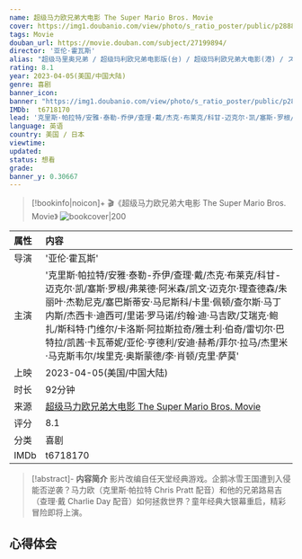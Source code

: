 ```yaml
---
name: 超级马力欧兄弟大电影 The Super Mario Bros. Movie
cover: https://img1.doubanio.com/view/photo/s_ratio_poster/public/p2888584528.jpg
tags: Movie
douban_url: https://movie.douban.com/subject/27199894/
director: '亚伦·霍瓦斯'
alias: "超级马里奥兄弟 / 超级玛利欧兄弟电影版(台) / 超级玛利欧兄弟大电影(港) / スーパーマリオ"
rating: 8.1
year: 2023-04-05(美国/中国大陆)
genre: 喜剧
banner_icon: 
banner: "https://img1.doubanio.com/view/photo/s_ratio_poster/public/p2888584528.jpg"
IMDb:  t6718170
lead: '克里斯·帕拉特/安雅·泰勒-乔伊/查理·戴/杰克·布莱克/科甘-迈克尔·凯/塞斯·罗根/弗莱德·阿米森/凯文·迈克尔·理查德森/朱丽叶·杰勒尼克/塞巴斯蒂安·马尼斯科/卡里·佩顿/查尔斯·马丁内斯/杰西卡·迪西可/里诺·罗马诺/约翰·迪·马吉欧/艾瑞克·鲍扎/斯科特·门维尔/卡洛斯·阿拉斯拉奇/雅士利·伯奇/雷切尔·巴特拉/凯茜·卡瓦蒂妮/亚伦·亨德利/安迪·赫希/菲尔·拉马/杰里米·马克斯韦尔/埃里克·奥斯蒙德/李·肖顿/克里·萨莫' 
language: 英语 
country: 美国 / 日本 
viewtime:
updated: 
status: 想看
grade: 
banner_y: 0.30667
---
```

> [!bookinfo|noicon]+ 🎬《超级马力欧兄弟大电影 The Super Mario Bros. Movie》
> ![bookcover|200](https://img1.doubanio.com/view/photo/s_ratio_poster/public/p2888584528.jpg)
>
| 属性 | 内容                                       |
|:---- |:------------------------------------------ |
| 导演 | '亚伦·霍瓦斯'                         |
| 主演 | '克里斯·帕拉特/安雅·泰勒-乔伊/查理·戴/杰克·布莱克/科甘-迈克尔·凯/塞斯·罗根/弗莱德·阿米森/凯文·迈克尔·理查德森/朱丽叶·杰勒尼克/塞巴斯蒂安·马尼斯科/卡里·佩顿/查尔斯·马丁内斯/杰西卡·迪西可/里诺·罗马诺/约翰·迪·马吉欧/艾瑞克·鲍扎/斯科特·门维尔/卡洛斯·阿拉斯拉奇/雅士利·伯奇/雷切尔·巴特拉/凯茜·卡瓦蒂妮/亚伦·亨德利/安迪·赫希/菲尔·拉马/杰里米·马克斯韦尔/埃里克·奥斯蒙德/李·肖顿/克里·萨莫'                             |
| 上映 | 2023-04-05(美国/中国大陆)                             |
| 时长 | 92分钟                   |
| 来源 | [超级马力欧兄弟大电影 The Super Mario Bros. Movie](https://movie.douban.com/subject/27199894/) |
| 评分 | 8.1                           |
| 分类 | 喜剧                            |
| IMDb | t6718170                             | 

> [!abstract]- **内容简介**
>  影片改编自任天堂经典游戏。企鹅冰雪王国遭到入侵能否逆袭？马力欧（克里斯·帕拉特 Chris Pratt 配音）和他的兄弟路易吉（查理·戴 Charlie Day 配音）如何拯救世界？童年经典大银幕重启，精彩冒险即将上演。
>  
## 心得体会
